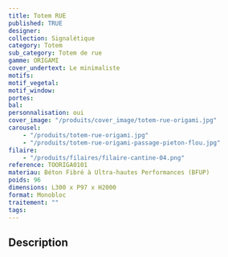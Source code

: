 ```yaml
---
title: Totem RUE
published: TRUE
designer:
collection: Signalétique
category: Totem
sub_category: Totem de rue
gamme: ORIGAMI
cover_undertext: Le minimaliste
motifs:
motif_vegetal:
motif_window:
portes:
bal:
personnalisation: oui
cover_image: "/produits/cover_image/totem-rue-origami.jpg"
carousel:
    - "/produits/totem-rue-origami.jpg"
    - "/produits/totem-rue-origami-passage-pieton-flou.jpg"
filaire:
    - "/produits/filaires/filaire-cantine-04.png"
reference: TOORIGA0101
materiau: Béton Fibré à Ultra-hautes Performances (BFUP)
poids: 96
dimensions: L300 x P97 x H2000
format: Monobloc
traitement: ""
tags:
---
```


## Description
